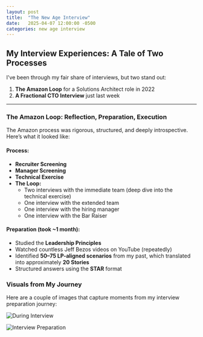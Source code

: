 ```yaml
---
layout: post
title:  "The New Age Interview"
date:   2025-04-07 12:00:00 -0500
categories: new age interview
---
```


## My Interview Experiences: A Tale of Two Processes

I've been through my fair share of interviews, but two stand out:

1. **The Amazon Loop** for a Solutions Architect role in 2022  
2. **A Fractional CTO Interview** just last week  

---

### The Amazon Loop: Reflection, Preparation, Execution

The Amazon process was rigorous, structured, and deeply introspective. Here’s what it looked like:

#### Process:
- **Recruiter Screening**
- **Manager Screening**
- **Technical Exercise**
- **The Loop:**
  - Two interviews with the immediate team (deep dive into the technical exercise)
  - One interview with the extended team
  - One interview with the hiring manager
  - One interview with the Bar Raiser

#### Preparation (took ~1 month):
- Studied the **Leadership Principles**
- Watched countless Jeff Bezos videos on YouTube (repeatedly)
- Identified **50–75 LP-aligned scenarios** from my past, which translated into approximately **20 Stories**
- Structured answers using the **STAR** format


### Visuals from My Journey

Here are a couple of images that capture moments from my interview preparation journey:

![During Interview](https://media.licdn.com/dms/image/v2/D4E22AQEWh_mumHj5_w/feedshare-shrink_2048_1536/B4EZYN4Sy2HgAw-/0/1743989584903?e=1747267200&v=beta&t=yKwDF8OEdxb7XXRknUh1fBEDCAalKY-S4KXLPZeDcLA)

![Interview Preparation](https://media.licdn.com/dms/image/v2/D4E22AQEAWAoO_d1gpQ/feedshare-shrink_2048_1536/B4EZYN4SzCHMAo-/0/1743989585445?e=1747267200&v=beta&t=aEZ1JaV3iqBg3eTfDFs5BfFzrKgtSDiMLdHVw9fI6SA)
